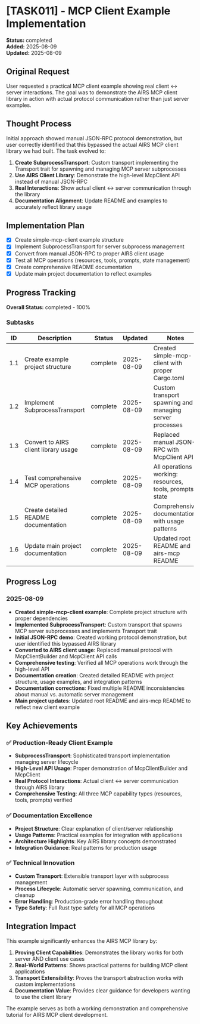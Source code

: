 # [TASK011] - MCP Client Example Implementation

**Status:** completed  
**Added:** 2025-08-09  
**Updated:** 2025-08-09

## Original Request
User requested a practical MCP client example showing real client ↔ server interactions. The goal was to demonstrate the AIRS MCP client library in action with actual protocol communication rather than just server examples.

## Thought Process
Initial approach showed manual JSON-RPC protocol demonstration, but user correctly identified that this bypassed the actual AIRS MCP client library we had built. The task evolved to:

1. **Create SubprocessTransport**: Custom transport implementing the Transport trait for spawning and managing MCP server subprocesses
2. **Use AIRS Client Library**: Demonstrate the high-level McpClient API instead of manual JSON-RPC
3. **Real Interactions**: Show actual client ↔ server communication through the library
4. **Documentation Alignment**: Update README and examples to accurately reflect library usage

## Implementation Plan
- [x] Create simple-mcp-client example structure
- [x] Implement SubprocessTransport for server subprocess management  
- [x] Convert from manual JSON-RPC to proper AIRS client usage
- [x] Test all MCP operations (resources, tools, prompts, state management)
- [x] Create comprehensive README documentation
- [x] Update main project documentation to reflect examples

## Progress Tracking

**Overall Status:** completed - 100%

### Subtasks
| ID | Description | Status | Updated | Notes |
|----|-------------|--------|---------|-------|
| 1.1 | Create example project structure | complete | 2025-08-09 | Created simple-mcp-client with proper Cargo.toml |
| 1.2 | Implement SubprocessTransport | complete | 2025-08-09 | Custom transport spawning and managing server processes |
| 1.3 | Convert to AIRS client library usage | complete | 2025-08-09 | Replaced manual JSON-RPC with McpClient API |
| 1.4 | Test comprehensive MCP operations | complete | 2025-08-09 | All operations working: resources, tools, prompts, state |
| 1.5 | Create detailed README documentation | complete | 2025-08-09 | Comprehensive documentation with usage patterns |
| 1.6 | Update main project documentation | complete | 2025-08-09 | Updated root README and airs-mcp README |

## Progress Log

### 2025-08-09
- **Created simple-mcp-client example**: Complete project structure with proper dependencies
- **Implemented SubprocessTransport**: Custom transport that spawns MCP server subprocesses and implements Transport trait
- **Initial JSON-RPC demo**: Created working protocol demonstration, but user identified this bypassed AIRS library
- **Converted to AIRS client usage**: Replaced manual protocol with McpClientBuilder and McpClient API calls
- **Comprehensive testing**: Verified all MCP operations work through the high-level API
- **Documentation creation**: Created detailed README with project structure, usage examples, and integration patterns
- **Documentation corrections**: Fixed multiple README inconsistencies about manual vs. automatic server management
- **Main project updates**: Updated root README and airs-mcp README to reflect new client example

## Key Achievements

### ✅ **Production-Ready Client Example**
- **SubprocessTransport**: Sophisticated transport implementation managing server lifecycle
- **High-Level API Usage**: Proper demonstration of McpClientBuilder and McpClient
- **Real Protocol Interactions**: Actual client ↔ server communication through AIRS library
- **Comprehensive Testing**: All three MCP capability types (resources, tools, prompts) verified

### ✅ **Documentation Excellence**
- **Project Structure**: Clear explanation of client/server relationship
- **Usage Patterns**: Practical examples for integration with applications
- **Architecture Highlights**: Key AIRS library concepts demonstrated
- **Integration Guidance**: Real patterns for production usage

### ✅ **Technical Innovation**
- **Custom Transport**: Extensible transport layer with subprocess management
- **Process Lifecycle**: Automatic server spawning, communication, and cleanup
- **Error Handling**: Production-grade error handling throughout
- **Type Safety**: Full Rust type safety for all MCP operations

## Integration Impact

This example significantly enhances the AIRS MCP library by:

1. **Proving Client Capabilities**: Demonstrates the library works for both server AND client use cases
2. **Real-World Patterns**: Shows practical patterns for building MCP client applications
3. **Transport Extensibility**: Proves the transport abstraction works with custom implementations
4. **Documentation Value**: Provides clear guidance for developers wanting to use the client library

The example serves as both a working demonstration and comprehensive tutorial for AIRS MCP client development.
